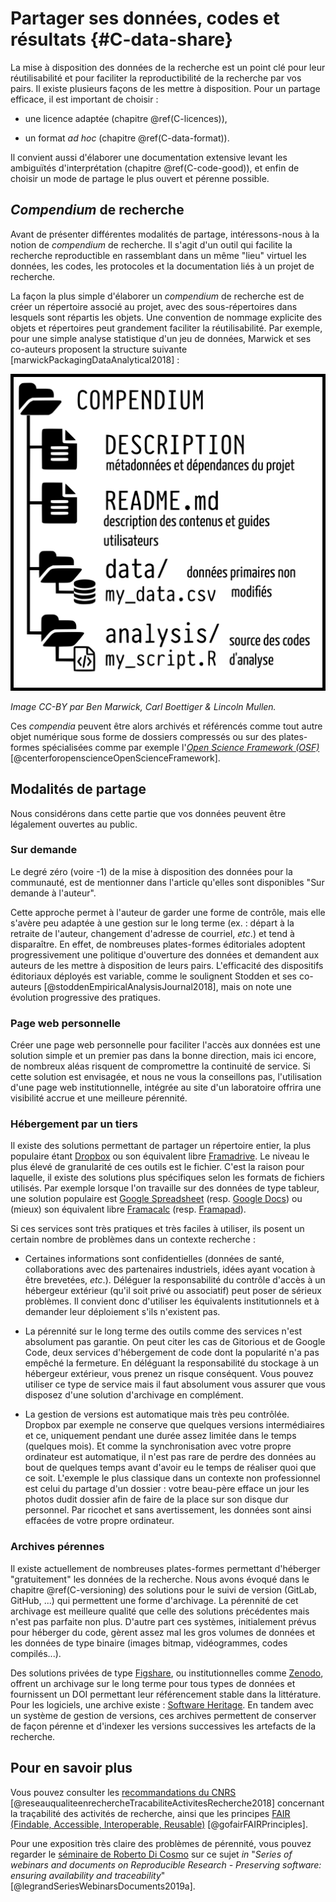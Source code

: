 # Partager ses données, codes et résultats  {#C-data-share}

La mise à disposition des données de la recherche est un point clé pour leur
réutilisabilité et pour faciliter la reproductibilité de la recherche par vos
pairs. Il existe plusieurs façons de les mettre à disposition. Pour un partage efficace, il est important de choisir :

- une licence adaptée (chapitre \@ref(C-licences)), 

- un format *ad hoc* (chapitre \@ref(C-data-format)).

Il convient aussi d'élaborer une documentation extensive levant les
ambiguïtés d'interprétation (chapitre \@ref(C-code-good)), et enfin de choisir
un mode de partage le plus ouvert et pérenne possible.


## *Compendium* de recherche

Avant de présenter différentes modalités de partage, intéressons-nous à la notion de *compendium* de recherche.
Il s'agit d'un outil qui facilite la recherche
reproductible en rassemblant dans un même "lieu" virtuel les données, les
codes, les protocoles et la documentation liés à un projet de recherche.

La façon la plus simple d'élaborer un *compendium* de recherche est de créer un
répertoire associé au projet, avec des sous-répertoires dans lesquels sont
répartis les objets. Une convention de nommage explicite des objets et
répertoires peut grandement faciliter la réutilisabilité. Par exemple, pour une simple analyse
statistique d'un jeu de données, Marwick et ses co-auteurs proposent la structure suivante [marwickPackagingDataAnalytical2018] :

![](img/compendium_fr.png)

*Image CC-BY par Ben Marwick, Carl Boettiger & Lincoln Mullen.*

Ces *compendia* peuvent être alors archivés et référencés comme tout autre objet
numérique sous forme de dossiers compressés ou sur des plates-formes spécialisées
comme par exemple l'[*Open Science Framework (OSF)*](https://osf.io/) [@centerforopenscienceOpenScienceFramework]. 


## Modalités de partage

Nous considérons dans cette partie que vos données peuvent être légalement
ouvertes au public.


### Sur demande

Le degré zéro (voire -1) de la mise à disposition des données pour la communauté, 
est de mentionner dans l'article qu'elles sont disponibles "Sur demande à l'auteur". 

Cette approche permet à l'auteur de garder une forme de contrôle, mais elle s'avère peu adaptée à une gestion sur le long terme (ex. : départ à la retraite de l'auteur, changement d'adresse de courriel, *etc*.) et tend à disparaître. En effet, de nombreuses plates-formes éditoriales adoptent progressivement une politique d'ouverture des données et demandent aux auteurs de les mettre à disposition de leurs pairs. L'efficacité des dispositifs éditoriaux déployés est variable, comme le soulignent Stodden et ses co-auteurs [@stoddenEmpiricalAnalysisJournal2018], mais on note une évolution progressive des pratiques. 

### Page web personnelle

Créer une page web personnelle pour faciliter l'accès aux données est une
solution simple et un premier pas dans la bonne direction, mais ici encore, de
nombreux aléas risquent de compromettre la continuité de service. Si cette
solution est envisagée, et nous ne vous la conseillons pas, l'utilisation
d'une page web institutionnelle, intégrée au site d'un laboratoire offrira
une visibilité accrue et une meilleure pérennité.

### Hébergement par un tiers 

Il existe des solutions permettant de partager un répertoire entier, la
plus populaire étant [Dropbox](https://www.dropbox.com/) ou son équivalent
libre [Framadrive](https://framadrive.org/login). Le niveau le plus élevé de granularité de ces outils est le fichier. C'est la raison pour laquelle, il existe des solutions
plus spécifiques selon les formats de fichiers utilisés. Par exemple lorsque
l'on travaille sur des données de type tableur, une solution
populaire est [Google Spreadsheet](https://spreadsheets.google.com/)
(resp. [Google Docs](https://docs.google.com/)) ou (mieux) son équivalent libre
[Framacalc](https://framacalc.org/) (resp. [Framapad](https://framapad.org/)).

Si ces services sont très pratiques et très faciles à utiliser, ils posent un
certain nombre de problèmes dans un contexte recherche :

* Certaines informations sont confidentielles (données de santé, collaborations
  avec des partenaires industriels, idées ayant vocation à être brevetées,
  *etc*.). Déléguer la responsabilité du contrôle d'accès à un hébergeur extérieur
  (qu'il soit privé ou associatif) peut poser de sérieux problèmes. Il convient
  donc d'utiliser les équivalents institutionnels et à demander leur déploiement
  s'ils n'existent pas.
  
* La pérennité sur le long terme des outils comme des services n'est absolument pas garantie. On peut citer les cas de Gitorious et de Google Code, deux services d'hébergement de code dont la popularité n'a pas empêché la fermeture. En déléguant la
  responsabilité du stockage à un hébergeur extérieur, vous prenez un risque
  conséquent. Vous pouvez utiliser ce type de service mais il faut absolument
  vous assurer que vous disposez d'une solution d'archivage en complément.
  
* La gestion de versions est automatique mais très peu contrôlée. Dropbox par
  exemple ne conserve que quelques versions intermédiaires et ce, uniquement
  pendant une durée assez limitée dans le temps (quelques mois). Et comme la
  synchronisation avec votre propre ordinateur est automatique, il n'est 
  pas rare de perdre des données au bout de quelques temps avant d'avoir eu le
  temps de réaliser quoi que ce soit. L'exemple le plus classique dans un
  contexte non professionnel est celui du partage d'un dossier : votre beau-père efface un jour les photos dudit dossier afin de faire de la place sur son disque dur personnel. Par ricochet et sans avertissement, les données sont ainsi effacées de votre propre ordinateur. 
  
### Archives pérennes

Il existe actuellement de nombreuses plates-formes permettant d'héberger
"gratuitement" les données de la recherche. Nous avons évoqué dans le chapitre
\@ref(C-versioning) des solutions pour le suivi de version (GitLab, GitHub,
...) qui permettent une forme d'archivage. La pérennité de cet archivage est
meilleure qualité que celle des solutions précédentes mais n'est pas parfaite non
plus. D'autre part ces systèmes, initialement prévus pour héberger du code,
gèrent assez mal les gros volumes de données et les données de type binaire
(images bitmap, vidéogrammes, codes compilés...).

Des solutions privées de type
[Figshare](https://figshare.com), ou institutionnelles comme
[Zenodo](https://zenodo.org), offrent un archivage sur le long terme pour tous types de données et fournissent 
un DOI permettant leur référencement stable dans la littérature. 
Pour les logiciels, une archive existe :
[Software Heritage](https://www.softwareheritage.org). En tandem avec un
système de gestion de versions, ces archives permettent de conserver de façon
pérenne et d'indexer les versions successives les artefacts de la recherche.


## Pour en savoir plus

Vous pouvez consulter les [recommandations du
CNRS](http://qualite-en-recherche.cnrs.fr/spip.php?article315) [@reseauqualiteenrechercheTracabiliteActivitesRecherche2018] concernant la traçabilité des activités de recherche, ainsi que les principes [FAIR (Findable,
Accessible, Interoperable, Reusable)](https://www.go-fair.org/fair-principles/) [@gofairFAIRPrinciples].

Pour une exposition très claire des problèmes de pérennité, vous
pouvez regarder le [séminaire de Roberto Di
Cosmo](https://github.com/alegrand/RR_webinars/blob/master/5_archiving_software_and_data/index.org) sur ce sujet *in* "*Series of webinars and documents on Reproducible Research - Preserving software: ensuring availability and traceability*" [@legrandSeriesWebinarsDocuments2019a].
 
